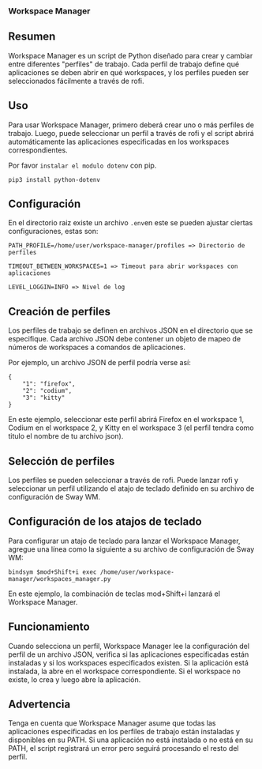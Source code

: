 ### Workspace Manager

## Resumen
Workspace Manager es un script de Python diseñado para crear y cambiar entre diferentes "perfiles" de trabajo. Cada perfil de trabajo define qué aplicaciones se deben abrir en qué workspaces, y los perfiles pueden ser seleccionados fácilmente a través de rofi.

## Uso

Para usar Workspace Manager, primero deberá crear uno o más perfiles de trabajo. Luego, puede seleccionar un perfil a través de rofi y el script abrirá automáticamente las aplicaciones especificadas en los workspaces correspondientes.

Por favor `instalar el modulo dotenv` con pip.

```
pip3 install python-dotenv
```

## Configuración

En el directorio raiz existe un archivo `.env`en este se pueden ajustar ciertas configuraciones, estas son:
```
PATH_PROFILE=/home/user/workspace-manager/profiles => Directorio de perfiles

TIMEOUT_BETWEEN_WORKSPACES=1 => Timeout para abrir workspaces con aplicaciones

LEVEL_LOGGIN=INFO => Nivel de log

```
## Creación de perfiles

Los perfiles de trabajo se definen en archivos JSON en el directorio que se especifique. Cada archivo JSON debe contener un objeto de mapeo de números de workspaces a comandos de aplicaciones.

Por ejemplo, un archivo JSON de perfil podría verse así:


```
{
    "1": "firefox",
    "2": "codium",
    "3": "kitty"
}
```
En este ejemplo, seleccionar este perfil abrirá Firefox en el workspace 1, Codium en el workspace 2, y Kitty en el workspace 3 (el perfil tendra como titulo el nombre de tu archivo json).

## Selección de perfiles

Los perfiles se pueden seleccionar a través de rofi. Puede lanzar rofi y seleccionar un perfil utilizando el atajo de teclado definido en su archivo de configuración de Sway WM.

## Configuración de los atajos de teclado

Para configurar un atajo de teclado para lanzar el Workspace Manager, agregue una línea como la siguiente a su archivo de configuración de Sway WM:

```
bindsym $mod+Shift+i exec /home/user/workspace-manager/workspaces_manager.py
```

En este ejemplo, la combinación de teclas mod+Shift+i lanzará el Workspace Manager.

## Funcionamiento

Cuando selecciona un perfil, Workspace Manager lee la configuración del perfil de un archivo JSON, verifica si las aplicaciones especificadas están instaladas y si los workspaces especificados existen. Si la aplicación está instalada, la abre en el workspace correspondiente. Si el workspace no existe, lo crea y luego abre la aplicación.

## Advertencia

Tenga en cuenta que Workspace Manager asume que todas las aplicaciones especificadas en los perfiles de trabajo están instaladas y disponibles en su PATH. Si una aplicación no está instalada o no está en su PATH, el script registrará un error pero seguirá procesando el resto del perfil.